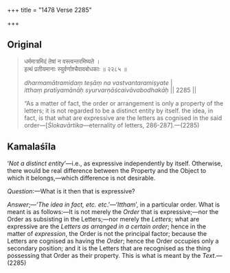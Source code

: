 +++
title = "1478 Verse 2285"

+++
## Original 
>
> धर्ममात्रमिदं तेषां न वस्त्वन्तरमिष्यते ।  
> इत्थं प्रतीयमानाः स्युर्वर्णाश्चैवावबोधकाः ॥ २२८५ ॥ 
>
> *dharmamātramidaṃ teṣāṃ na vastvantaramiṣyate* \|  
> *itthaṃ pratīyamānāḥ syurvarṇāścaivāvabodhakāḥ* \|\| 2285 \|\| 
>
> “As a matter of fact, the order or arrangement is only a property of the letters; it is not regarded to be a distinct entity by itself. the idea, in fact, is that what are expressive are the letters as cognised in the said order—[*Ślokavārtika*—eternality of letters, 286-287].—(2285)



## Kamalaśīla

‘*Not a distinct entity*’—i.e., as expressive independently by itself. Otherwise, there would be real difference between the Property and the Object to which it belongs,—which difference is not desirable.

*Question*:—What is it then that is expressive?

*Answer*;—‘*The idea in fact, etc. etc*.’—‘*Ittham*’, in a particular order. What is meant is as follows:—It is not merely the *Order* that is expressive;—nor the Order as subsisting in the Letters;—nor merely the *Letters*; what are expressive are the *Letters as arranged in a certain order*; hence in the matter of *expression*, the Order is not the principal factor; because the Letters are cognised as having the *Order*; hence the Order occupies only a secondary position; and it is the Letters that are recognised as the thing possessing that Order as their property. This is what is meant by the *Text*.—(2285)


